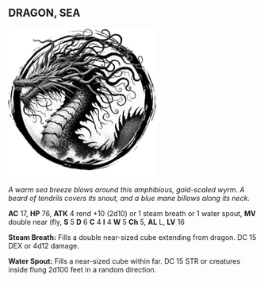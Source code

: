 ## DRAGON, SEA

![](images/dragon-sea.webp)

_A warm sea breeze blows around this amphibious, gold-scaled wyrm. A beard of tendrils covers its snout, and a blue mane billows along its neck._

**AC** 17, **HP** 76, **ATK** 4 rend +10 (2d10) or 1 steam breath or 1 water spout, **MV** double near (fly, **S** 5 **D** 6 **C** 4 **I** 4 **W** 5 **Ch** 5, **AL** L, **LV** 16

**Steam Breath:** Fills a double near-sized cube extending from dragon. DC 15 DEX or 4d12 damage.

**Water Spout:** Fills a near-sized cube within far. DC 15 STR or creatures inside flung 2d100 feet in a random direction.

